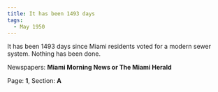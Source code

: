 ```yaml
---  
title: It has been 1493 days  
tags:  
  - May 1950  
---  
```

  
It has been 1493 days since Miami residents voted for a modern sewer system. Nothing has been done.  
  
Newspapers: **Miami Morning News or The Miami Herald**  
  
Page: **1**, Section: **A** 
